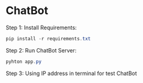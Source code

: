 # ChatBot

Step 1: Install Requirements:

```powershell
pip install -r requirements.txt
```

Step 2: Run ChatBot Server:

```powershell 
pyhton app.py 
```

Step 3: Using IP address in terminal for test ChatBot

